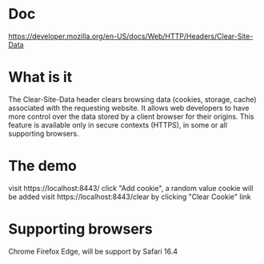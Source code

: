 # Doc
https://developer.mozilla.org/en-US/docs/Web/HTTP/Headers/Clear-Site-Data

# What is it
The Clear-Site-Data header clears browsing data (cookies, storage, cache) associated with the requesting website. It allows web developers to have more control over the data stored by a client browser for their origins.
This feature is available only in secure contexts (HTTPS), in some or all supporting browsers.

# The demo
visit https://localhost:8443/ 
click "Add cookie", a random value cookie will be added
visit https://localhost:8443/clear by clicking "Clear Cookie" link

# Supporting browsers
Chrome Firefox Edge, will be support by Safari 16.4